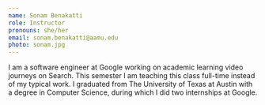 ```yaml
---
name: Sonam Benakatti
role: Instructor
pronouns: she/her
email: sonam.benakatti@aamu.edu
photo: sonam.jpg
---
```


I am a software engineer at Google working on academic learning video journeys on Search. This semester I am teaching this class full-time instead of my typical work. I graduated from The University of Texas at Austin with a degree in Computer Science, during which I did two internships at Google.
